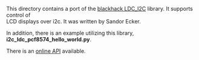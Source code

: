 This directory contains a port of the
[blackhack LDC_I2C](https://github.com/blackhack/LCD_I2C) library. It supports control 
of  
LCD displays over i2c. It was written by Sandor Ecker.

In addition, there is an example utilizing this library, **i2c_ldc_pcf8574_hello_world.py**.

There is an [online API](https://htmlpreview.github.io/?https://github.com/MrYsLab/telemetrix/blob/master/examples/Contributed/i2c_lcd_pcf8574/html/i2c_lcd_pcf8574.html)
available.
